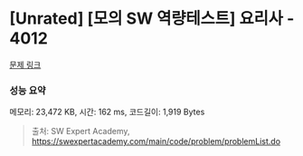 # [Unrated] [모의 SW 역량테스트] 요리사 - 4012 

[문제 링크](https://swexpertacademy.com/main/code/problem/problemDetail.do?contestProbId=AWIeUtVakTMDFAVH) 

### 성능 요약

메모리: 23,472 KB, 시간: 162 ms, 코드길이: 1,919 Bytes



> 출처: SW Expert Academy, https://swexpertacademy.com/main/code/problem/problemList.do
